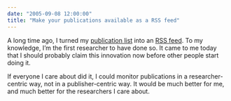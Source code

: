```yaml
---
date: "2005-09-08 12:00:00"
title: "Make your publications available as a RSS feed"
---
```




A long time ago, I turned my [publication list](https://lemire.me/en/publications.html) into an [RSS feed](http://feeds.feedburner.com/DanielLemiresArticlesOnArxiv). To my knowledge, I&rsquo;m the first researcher to have done so. It came to me today that I should probably claim this innovation now before other people start doing it.

If everyone I care about did it, I could monitor publications in a researcher-centric way, not in a publisher-centric way. It would be much better for me, and much better for the researchers I care about.

